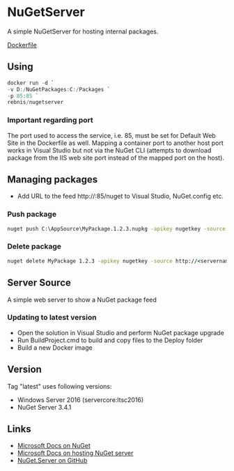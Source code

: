 # NuGetServer

A simple NuGetServer for hosting internal packages.

[Dockerfile](https://github.com/rebnis/DockerPublic/tree/master/NuGetServer)

## Using

```powershell
docker run -d `
-v D:/NuGetPackages:C:/Packages `
-p 85:85 `
rebnis/nugetserver
```

### Important regarding port

The port used to access the service, i.e. 85, must be set for Default Web Site in the Dockerfile as well. Mapping a container port to another host port works in Visual Studio but not via the NuGet CLI (attempts to download package from the IIS web site port instead of the mapped port on the host).

## Managing packages

* Add URL to the feed  http://<servername>:85/nuget to Visual Studio, NuGet.config etc.

### Push package

```cmd
nuget push C:\AppSource\MyPackage.1.2.3.nupkg -apikey nugetkey -source http://<servername>:85/nuget
```

### Delete package

```cmd
nuget delete MyPackage 1.2.3 -apikey nugetkey -source http://<servername>:85/nuget -NonInteractive
```

## Server Source

A simple web server to show a NuGet package feed

### Updating to latest version

* Open the solution in Visual Studio and perform NuGet package upgrade
* Run BuildProject.cmd to build and copy files to the Deploy folder
* Build a new Docker image

## Version

Tag "latest" uses following versions:

* Windows Server 2016 (servercore:ltsc2016)
* NuGet Server 3.4.1

## Links

* [Microsoft Docs on NuGet](https://docs.microsoft.com/en-us/nuget/)
* [Microsoft Docs on hosting NuGet server](https://docs.microsoft.com/en-us/nuget/hosting-packages/nuget-server)
* [NuGet.Server on GitHub](https://github.com/NuGet/NuGet.Server)

